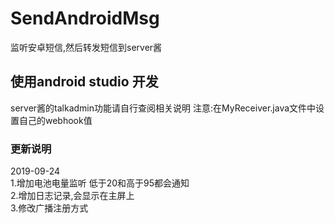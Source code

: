 # SendAndroidMsg
监听安卓短信,然后转发短信到server酱
## 使用android studio 开发 
server酱的talkadmin功能请自行查阅相关说明
注意:在MyReceiver.java文件中设置自己的webhook值
### 更新说明  
2019-09-24  
1.增加电池电量监听 低于20和高于95都会通知  
2.增加日志记录,会显示在主屏上  
3.修改广播注册方式  


